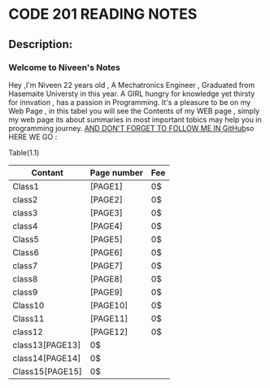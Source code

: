 # CODE 201 READING NOTES
## Description: 
### Welcome to Niveen's Notes

Hey ,I'm Niveen 22 years old , A Mechatronics Engineer , Graduated from Hasemaite Universty in this year. A GIRL hungry for knowledge yet thirsty for innvation , has a passion in Programming. It's a pleasure to be on my Web Page , in this tabel you will see the Contents of my WEB page , simply my web page its about summaries in most important tobics may help you in programming journey. [AND DON'T FORGET TO FOLLOW ME IN GitHub](https://github.com/NiveenAlSmadi)so HERE WE GO :

  Table(1.1)                  
                      
| Contant | Page number  | Fee  |
| ---------| ----------- |---------|
|  Class1 | [PAGE1]| 0$ |
|  class2 |[PAGE2]| 0$ |
|  class3|[PAGE3]| 0$ | 
|  class4|[PAGE4]| 0$| 
|  Class5|[PAGE5]| 0$| 
|  Class6 |[PAGE6]| 0$ |
|  class7 |[PAGE7]| 0$ |
|  class8|[PAGE8]| 0$ | 
|  class9|[PAGE9]| 0$| 
|  Class10|[PAGE10]| 0$| 
|  Class11| [PAGE11]| 0$ |
|  class12|[PAGE12]| 0$ |
|  class13[PAGE13]| 0$ | 
|  class14[PAGE14]| 0$| 
|  Class15[PAGE15]| 0$| 


